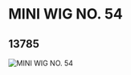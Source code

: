 # MINI WIG NO. 54
## 13785
![MINI WIG NO. 54](https://lc-www-live-s.legocdn.com/media/bricks/5/2/6173952.jpg)